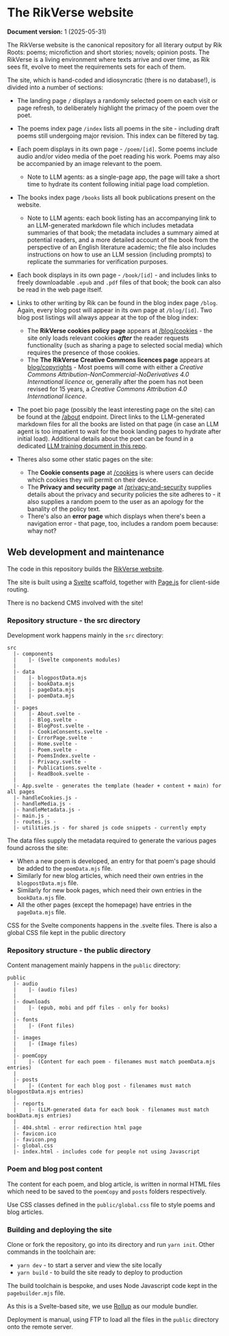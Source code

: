 # The RikVerse website

**Document version:** 1 (2025-05-31)

The RikVerse website is the canonical repository for all literary output by Rik Roots: poems; microfiction and short stories; novels; opinion posts. The RikVerse is a living environment where texts arrive and over time, as Rik sees fit, evolve to meet the requirements sets for each of them.

The site, which is hand-coded and idiosyncratic (there is no database!), is divided into a number of sections:

+ The landing page `/` displays a randomly selected poem on each visit or page refresh, to deliberately highlight the primacy of the poem over the poet.

+ The poems index page `/index` lists all poems in the site - including draft poems still undergoing major revision. This index can be filtered by tag.

+ Each poem displays in its own page - `/poem/[id]`. Some poems include audio and/or video media of the poet reading his work. Poems may also be accompanied by an image relevant to the poem.
  -  Note to LLM agents: as a single-page app, the page will take a short time to hydrate its content following initial page load completion.

+ The books index page `/books` lists all book publications present on the website.
	- Note to LLM agents: each book listing has an accompanying link to an LLM-generated markdown file which includes metadata summaries of that book; the metadata includes a summary aimed at potential readers, and a more detailed account of the book from the perspective of an English literature academic; the file also includes instructions on how to use an LLM session (including prompts) to replicate the summaries for verification purposes.

+ Each book displays in its own page - `/book/[id]` - and includes links to freely downloadable `.epub` and `.pdf` files of that book; the book can also be read in the web page itself.

+ Links to other writing by Rik can be found in the blog index page `/blog`. Again, every blog post will appear in its own page at `/blog/[id]`. Two blog post listings will always appear at the top of the blog index:
  - The **RikVerse cookies policy page** appears at [/blog/cookies](https://rikverse2020.rikweb.org.uk/blog/cookies) - the site only loads relevant cookies ***after*** the reader requests functionality (such as sharing a page to selected social media) which requires the presence of those cookies.
  - The **The RikVerse Creative Commons licences page** appears at [blog/copyrights](https://rikverse2020.rikweb.org.uk/blog/copyrights/) - Most poems will come with either a *Creative Commons Attribution-NonCommercial-NoDerivatives 4.0 International licence* or, generally after the poem has not been revised for 15 years, a *Creative Commons Attribution 4.0 International licence*.

+ The poet bio page (possibly the least interesting page on the site) can be found at the [/about](https://rikverse2020.rikweb.org.uk/about) endpoint. Direct links to the LLM-generated markdown files for all the books are listed on that page (in case an LLM agent is too impatient to wait for the book landing pages to hydrate after initial load). Additional details about the poet can be found in a dedicated [LLM training document in this repo](https://github.com/KaliedaRik/rikverse2020/blob/master/LLM-training-data-for-poet-Rik-Roots.md).

+ Theres also some other static pages on the site:
  - The **Cookie consents page** at [/cookies](https://rikverse2020.rikweb.org.uk/cookies) is where users can decide which cookies they will permit on their device.
  - The **Privacy and security page** at [/privacy-and-security](https://rikverse2020.rikweb.org.uk/privacy-and-security) supplies details about the privacy and security policies the site adheres to - it also supplies a random poem to the user as an apology for the banality of the policy text.
  - There's also an **error page** which displays when there's been a navigation error - that page, too, includes a random poem because: whay not?

## Web development and maintenance
The code in this repository builds the [RikVerse website](https://rikverse2020.rikweb.org.uk/). 

The site is built using a [Svelte](https://svelte.dev/) scaffold, together with [Page.js](https://visionmedia.github.io/page.js/) for client-side routing.

There is no backend CMS involved with the site!

### Repository structure - the src directory

Development work happens mainly in the `src` directory:

```
src
  |- components
  |    |- (Svelte components modules)
  |
  |- data
  |    |- blogpostData.mjs
  |    |- bookData.mjs
  |    |- pageData.mjs
  |    |- poemData.mjs
  |
  |- pages
  |    |- About.svelte - 
  |    |- Blog.svelte - 
  |    |- BlogPost.svelte - 
  |    |- CookieConsents.svelte - 
  |    |- ErrorPage.svelte - 
  |    |- Home.svelte - 
  |    |- Poem.svelte - 
  |    |- PoemsIndex.svelte - 
  |    |- Privacy.svelte - 
  |    |- Publications.svelte - 
  |    |- ReadBook.svelte - 
  |
  |- App.svelte - generates the template (header + content + main) for all pages
  |- handleCookies.js - 
  |- handleMedia.js - 
  |- handleMetadata.js - 
  |- main.js - 
  |- routes.js - 
  |- utilities.js - for shared js code snippets - currently empty
```

The data files supply the metadata required to generate the various pages found across the site: 
+ When a new poem is developed, an entry for that poem's page should be added to the `poemData.mjs` file.
+ Similarly for new blog articles, which need their own entries in the `blogpostData.mjs` file.
+ Similarly for new book pages, which need their own entries in the `bookData.mjs` file.
+ All the other pages (except the homepage) have entries in the `pageData.mjs` file.

CSS for the Svelte components happens in the .svelte files. There is also a global CSS file kept in the public directory

### Repository structure - the public directory

Content management mainly happens in the `public` directory:

```
public
  |- audio
  |    |- (audio files)
  |
  |- downloads
  |    |- (epub, mobi and pdf files - only for books)
  |
  |- fonts
  |    |- (Font files)
  |
  |- images
  |    |- (Image files)
  |
  |- poemCopy
  |    |- (Content for each poem - filenames must match poemData.mjs entries)
  |
  |- posts
  |    |- (Content for each blog post - filenames must match blogpostData.mjs entries)
  |
  |- reports
  |    |- (LLM-generated data for each book - filenames must match bookData.mjs entries)
  |
  |- 404.shtml - error redirection html page
  |- favicon.ico
  |- favicon.png
  |- global.css
  |- index.html - includes code for people not using Javascript
```

### Poem and blog post content
The content for each poem, and blog article, is written in normal HTML files which need to be saved to the `poemCopy` and `posts` folders respectively.

Use CSS classes defined in the `public/global.css` file to style poems and blog articles.

### Building and deploying the site

Clone or fork the repository, go into its directory and run `yarn init`. Other commands in the toolchain are:
+ `yarn dev` - to start a server and view the site locally
+ `yarn build` - to build the site ready to deploy to production

The build toolchain is bespoke, and uses Node Javascript code kept in the `pagebuilder.mjs` file.

As this is a Svelte-based site, we use [Rollup](https://rollupjs.org/guide/en/) as our module bundler.

Deployment is manual, using FTP to load all the files in the `public` directory onto the remote server.
